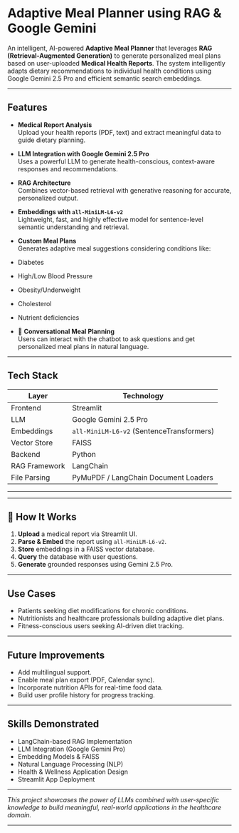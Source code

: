 #  Adaptive Meal Planner using RAG & Google Gemini

An intelligent, AI-powered **Adaptive Meal Planner** that leverages **RAG (Retrieval-Augmented Generation)** to generate personalized meal plans based on user-uploaded **Medical Health Reports**. The system intelligently adapts dietary recommendations to individual health conditions using Google Gemini 2.5 Pro and efficient semantic search embeddings.

---

##  Features

-  **Medical Report Analysis**  
  Upload your health reports (PDF, text) and extract meaningful data to guide dietary planning.

-  **LLM Integration with Google Gemini 2.5 Pro**  
  Uses a powerful LLM to generate health-conscious, context-aware responses and recommendations.

-  **RAG Architecture**  
  Combines vector-based retrieval with generative reasoning for accurate, personalized output.

-  **Embeddings with `all-MiniLM-L6-v2`**  
  Lightweight, fast, and highly effective model for sentence-level semantic understanding and retrieval.

-  **Custom Meal Plans**  
  Generates adaptive meal suggestions considering conditions like:
  - Diabetes
  - High/Low Blood Pressure
  - Obesity/Underweight
  - Cholesterol
  - Nutrient deficiencies

- 💬 **Conversational Meal Planning**  
  Users can interact with the chatbot to ask questions and get personalized meal plans in natural language.

---

##  Tech Stack

| Layer        | Technology                         |
|--------------|-------------------------------------|
| Frontend     | Streamlit                          |
| LLM          | Google Gemini 2.5 Pro              |
| Embeddings   | `all-MiniLM-L6-v2` (SentenceTransformers) |
| Vector Store | FAISS                              |
| Backend      | Python                             |
| RAG Framework| LangChain                          |
| File Parsing | PyMuPDF / LangChain Document Loaders|

---


---

## 🔧 How It Works

1. **Upload** a medical report via Streamlit UI.
2. **Parse & Embed** the report using `all-MiniLM-L6-v2`.
3. **Store** embeddings in a FAISS vector database.
4. **Query** the database with user questions.
5. **Generate** grounded responses using Gemini 2.5 Pro.

---

## Use Cases

- Patients seeking diet modifications for chronic conditions.
- Nutritionists and healthcare professionals building adaptive diet plans.
- Fitness-conscious users seeking AI-driven diet tracking.

---

##  Future Improvements

- Add multilingual support.
- Enable meal plan export (PDF, Calendar sync).
- Incorporate nutrition APIs for real-time food data.
- Build user profile history for progress tracking.

---

##  Skills Demonstrated

- LangChain-based RAG Implementation  
- LLM Integration (Google Gemini Pro)  
- Embedding Models & FAISS  
- Natural Language Processing (NLP)  
- Health & Wellness Application Design  
- Streamlit App Deployment

---

*This project showcases the power of LLMs combined with user-specific knowledge to build meaningful, real-world applications in the healthcare domain.*

---

